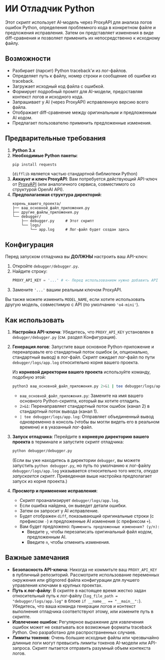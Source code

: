 # ИИ Отладчик Python

Этот скрипт использует AI-модель через ProxyAPI для анализа логов ошибок Python, определения проблемного кода в конкретном файле и предложения исправления. Затем он представляет изменения в виде diff-сравнения и позволяет применить их непосредственно к исходному файлу.

## Возможности

*   Разбирает (парсит) Python traceback'и из лог-файлов.
*   Определяет путь к файлу, номер строки и сообщение об ошибке из traceback.
*   Загружает исходный код файла с ошибкой.
*   Формирует подробный промпт для AI-модели, предоставляя контекст логов и исходного кода.
*   Запрашивает у AI (через ProxyAPI) исправленную версию всего файла.
*   Отображает diff-сравнение между оригинальным и предложенным AI кодом.
*   Предлагает пользователю применить предложенные изменения.

## Предварительные требования

1.  **Python 3.x**
2.  **Необходимые Python пакеты**:
    ```bash
    pip install requests
    ```
    (`difflib` является частью стандартной библиотеки Python)
3.  **Аккаунт и ключ ProxyAPI**: Вам потребуется действующий API-ключ от [ProxyAPI](https://proxyapi.ru/) (или аналогичного сервиса, совместимого со структурой OpenAI API).
4.  **Предполагаемая структура директорий**:
    ```
    корень_вашего_проекта/
    ├── ваш_основной_файл_приложения.py
    ├── другие_файлы_приложения.py
    └── debugger/
        ├── debugger.py     # Этот скрипт
        └── logs/
            └── app.log     # Лог-файл будет создан здесь
    ```

## Конфигурация

Перед запуском отладчика вы **ДОЛЖНЫ** настроить ваш API-ключ:

1.  Откройте `debugger/debugger.py`.
2.  Найдите строку:
    ```python
    PROXY_API_KEY = '...' # <- Перед использованием нужно добавить API ключ
    ```
3.  Замените `'...'` вашим реальным ключом ProxyAPI.

Вы также можете изменить `MODEL_NAME`, если хотите использовать другую модель, совместимую с API (по умолчанию `'o4-mini'`).

## Как использовать

1.  **Настройка API-ключа**: Убедитесь, что `PROXY_API_KEY` установлен в `debugger/debugger.py` (см. раздел Конфигурация).

2.  **Генерация логов**:
    Запустите ваше основное Python-приложение и перенаправьте его стандартный поток ошибок (и, опционально, стандартный вывод) в лог-файл. Скрипт ожидает лог-файл по пути `debugger/logs/app.log` относительно корня вашего проекта.

    Из **корневой директории вашего проекта** используйте команду, подобную этой:
    ```bash
    python3 ваш_основной_файл_приложения.py 2>&1 | tee debugger/logs/app.log
    ```
    *   `ваш_основной_файл_приложения.py`: Замените на имя вашего основного Python-скрипта, который вы хотите отладить.
    *   `2>&1`: Перенаправляет стандартный поток ошибок (канал 2) в стандартный поток вывода (канал 1).
    *   `| tee debugger/logs/app.log`: Отправляет объединенный вывод одновременно в консоль (чтобы вы могли видеть его в реальном времени) и в указанный лог-файл.

3.  **Запуск отладчика**:
    Перейдите в **корневую директорию вашего проекта** в терминале и запустите скрипт отладчика:
    ```bash
    python debugger/debugger.py
    ```
    (Если вы уже находитесь в директории `debugger`, вы можете запустить `python debugger.py`, но путь по умолчанию к лог-файлу `debugger/logs/app.log` указывается относительно того места, *откуда запускается скрипт*. Приведенная выше настройка предполагает запуск из корня проекта.)

4.  **Просмотр и применение исправления**:
    *   Скрипт проанализирует `debugger/logs/app.log`.
    *   Если ошибка найдена, он выведет детали ошибки.
    *   Затем он запросит у AI исправление.
    *   Будет отображен `diff`, показывающий оригинальные строки (с префиксом `-`) и предложенные AI изменения (с префиксом `+`).
    *   Вам будет предложено: `Применить предложенные изменения? (y/n):`
        *   Введите `y`, чтобы перезаписать оригинальный файл кодом, предложенным AI.
        *   Введите `n`, чтобы отменить изменения.

## Важные замечания

*   **Безопасность API-ключа**: Никогда не коммитьте ваш `PROXY_API_KEY` в публичный репозиторий. Рассмотрите использование переменных окружения или gitignored файла конфигурации для лучшего управления ключами в крупных проектах.
*   **Путь к лог-файлу**: В скрипте в настоящее время жестко задан относительный путь к лог-файлу (`log_file_path = "debugger/logs/app.log"` в блоке `if __name__ == "__main__":`). Убедитесь, что ваша команда генерации логов и контекст выполнения отладчика соответствуют этому, или измените путь в скрипте.
*   **Извлечение ошибок**: Регулярное выражение для извлечения ошибок может не охватывать все возможные форматы traceback Python. Оно разработано для распространенных случаев.
*   **Лимиты токенов**: Очень большие исходные файлы или чрезвычайно длинные логи могут превысить лимиты токенов AI-модели или API-запроса. Скрипт пытается отправить разумный объем контекста логов.
